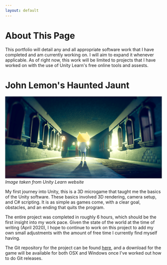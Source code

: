 ```yaml
---
layout: default
---
```


# About This Page

This portfolio will detail any and all appropriate software work that I have completed and am currently working on. I will aim to expand it whenever applicable. As of right now, this work will be limited to projects that I have worked on with the use of Unity Learn's free online tools and assests.

# John Lemon's Haunted Jaunt

<img src="\images\JLHJ.png">
<em>Image taken from Unity Learn website</em>

My first journey into Unity, this is a 3D microgame that taught me the basics of the Unity software. These basics involved 3D rendering, camera setup, and C# scripting. It is as simple as games come, with a clear goal, obstacles, and an ending that quits the program.

The entire project was completed in roughly 6 hours, which should be the first insight into my work pace. Given the state of the world at the time of writing (April 2020), I hope to continue to work on this project to add my own small adjustments with the amount of free time I currently find myself having.

The Git repository for the project can be found [here](https://github.com/JacquesBrangeon/JacquesBrangeon.github.io/tree/master/john_lemons_haunted_jaunt), and a download for the game will be available for both OSX and Windows once I've worked out how to do Git releases.
